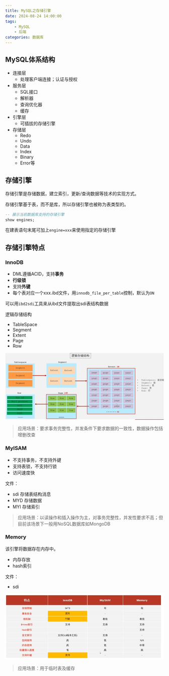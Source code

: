 ```yaml
---
title: MySQL之存储引擎
date: 2024-08-24 14:00:00
tags: 
    - MySQL
    - 后端
categories: 数据库
---
```


## MySQL体系结构

- 连接层
  - 处理客户端连接；认证与授权
- 服务层
  - SQL接口
  - 解析器
  - 查询优化器
  - 缓存
- 引擎层
  - 可插拔的存储引擎
- 存储层
  - Redo
  - Undo
  - Data
  - Index
  - Binary
  - Error等

## 存储引擎

存储引擎是存储数据，建立索引，更新/查询数据等技术的实现方式。

存储引擎基于表，而不是库，所以存储引擎也被称为表类型的。

```sql
-- 展示当前数据库支持的存储引擎
show engines;
```

在建表语句末尾可加上`engine=xxx`来使用指定的存储引擎

## 存储引擎特点

### InnoDB

- DML遵循ACID，支持**事务**
- **行级锁**
- 支持**外键**
- 每个表对应一个xxx.ibd文件，用`innodb_file_per_table`控制，默认为`ON`

可以用`ibd2sdi`工具来从ibd文件提取出sdi表结构数据

逻辑存储结构

- TableSpace
- Segment
- Extent
- Page
- Row 

![image-20240824141841982](./pics/image-20240824141841982.png)

> 应用场景：要求事务完整性，并发条件下要求数据的一致性，数据操作包括增删改查

### MyISAM

- 不支持事务，不支持外键
- 支持表锁，不支持行锁
- 访问速度快

文件：

- sdi 存储表结构消息
- MYD 存储数据
- MYI 存储索引

> 应用场景：以读操作和插入操作为主，对事务完整性，并发性要求不高；但目前该场景下一般用NoSQL数据库如MongoDB

### Memory

该引擎将数据存在内存中。

- 内存存放
- hash索引

文件：

- sdi

![image-20240824142421073](./pics/image-20240824142421073.png)

> 应用场景：用于临时表及缓存